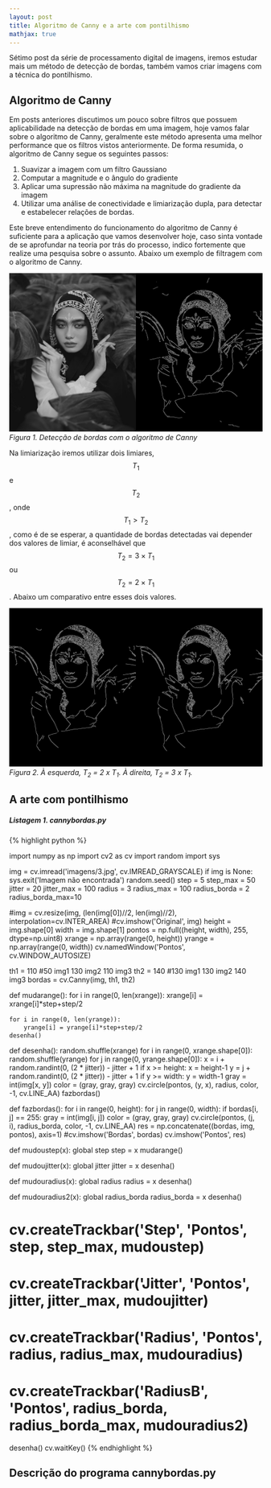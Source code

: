```yaml
---
layout: post
title: Algoritmo de Canny e a arte com pontilhismo
mathjax: true
---
```



<div class="message">
  Sétimo post da série de processamento digital de imagens, iremos estudar mais um método de detecção de bordas, também vamos criar imagens com a técnica do pontilhismo.
</div>

## Algoritmo de Canny

Em posts anteriores discutimos um pouco sobre filtros que possuem aplicabilidade na detecção de bordas em uma imagem, hoje vamos falar sobre o algoritmo de Canny, geralmente este método apresenta uma melhor performance que os filtros vistos anteriormente. De forma resumida, o algoritmo de Canny segue os seguintes passos:

1. Suavizar a imagem com um filtro Gaussiano
2. Computar a magnitude e o ângulo do gradiente
3. Aplicar uma supressão não máxima na magnitude do gradiente da imagem
4. Utilizar uma análise de conectividade e limiarização dupla, para detectar e estabelecer relações de bordas.

Este breve entendimento do funcionamento do algoritmo de Canny é suficiente para a aplicação que vamos desenvolver hoje, caso sinta vontade de se aprofundar na teoria por trás do processo, indico fortemente que realize uma pesquisa sobre o assunto. Abaixo um exemplo de filtragem com o algoritmo de Canny.

![](https://raw.githubusercontent.com/lucasamds/lucasamds.github.io/main/public/images/saidabordas.png)
*Figura 1. Detecção de bordas com o algoritmo de Canny*

Na limiarização iremos utilizar dois limiares, $$ T_1 $$ e $$ T_2 $$, onde $$ T_1 \gt T_2 $$, como é de se esperar, a quantidade de bordas detectadas vai depender dos valores de limiar, é aconselhável que $$ T_2 = 3 \times T_1 $$ ou $$ T_2 = 2 \times T_1 $$. Abaixo um comparativo entre esses dois valores.

![](https://raw.githubusercontent.com/lucasamds/lucasamds.github.io/main/public/images/saidabordas2.png)
*Figura 2. À esquerda, T<sub>2</sub> = 2 x T<sub>1</sub>. À direita, T<sub>2</sub> = 3 x T<sub>1</sub>.*

## A arte com pontilhismo

<a id="listagem1"></a>
##### Listagem 1. cannybordas.py
{% highlight python %}

import numpy as np
import cv2 as cv
import random
import sys

img = cv.imread('imagens/3.jpg', cv.IMREAD_GRAYSCALE)
if img is None:
    sys.exit('Imagem não encontrada')
random.seed()
step = 5
step_max = 50
jitter = 20
jitter_max = 100
radius = 3
radius_max = 100
radius_borda = 2
radius_borda_max=10

#img = cv.resize(img, (len(img[0])//2, len(img)//2), interpolation=cv.INTER_AREA)
#cv.imshow('Original', img)
height = img.shape[0]
width = img.shape[1]
pontos = np.full((height, width), 255, dtype=np.uint8)
xrange = np.array(range(0, height))
yrange = np.array(range(0, width))
cv.namedWindow('Pontos', cv.WINDOW_AUTOSIZE)

th1 = 110 #50 img1  130 img2    110 img3
th2 = 140 #130 img1 130 img2    140 img3
bordas = cv.Canny(img, th1, th2)

def mudarange():
    for i in range(0, len(xrange)):
        xrange[i] = xrange[i]*step+step/2

    for i in range(0, len(yrange)):
        yrange[i] = yrange[i]*step+step/2
    desenha()


def desenha():
    random.shuffle(xrange)
    for i in range(0, xrange.shape[0]):
        random.shuffle(yrange)
        for j in range(0, yrange.shape[0]):
            x = i + random.randint(0, (2 * jitter)) - jitter + 1
            if x >= height:
                x = height-1
            y = j + random.randint(0, (2 * jitter)) - jitter + 1
            if y >= width:
                y = width-1
            gray = int(img[x, y])
            color = (gray, gray, gray)
            cv.circle(pontos, (y, x), radius, color, -1, cv.LINE_AA)
    fazbordas()


def fazbordas():
    for i in range(0, height):
        for j in range(0, width):
            if bordas[i, j] == 255:
                gray = int(img[i, j])
                color = (gray, gray, gray)
                cv.circle(pontos, (j, i), radius_borda, color, -1, cv.LINE_AA)
    res = np.concatenate((bordas, img, pontos), axis=1)
    #cv.imshow('Bordas', bordas)
    cv.imshow('Pontos', res)

def mudoustep(x):
    global step
    step = x
    mudarange()


def mudoujitter(x):
    global jitter
    jitter = x
    desenha()


def mudouradius(x):
    global radius
    radius = x
    desenha()


def mudouradius2(x):
    global radius_borda
    radius_borda = x
    desenha()


# cv.createTrackbar('Step', 'Pontos', step, step_max, mudoustep)
# cv.createTrackbar('Jitter', 'Pontos', jitter, jitter_max, mudoujitter)
# cv.createTrackbar('Radius', 'Pontos', radius, radius_max, mudouradius)
# cv.createTrackbar('RadiusB', 'Pontos', radius_borda, radius_borda_max, mudouradius2)
desenha()
cv.waitKey()
{% endhighlight %}

## Descrição do programa cannybordas.py

